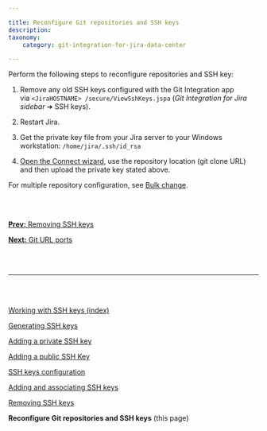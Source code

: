 ```yaml
---

title: Reconfigure Git repositories and SSH keys
description:
taxonomy:
    category: git-integration-for-jira-data-center

---
```


Perform the following steps to reconfigure repositories and SSH key:

1.  Remove any old SSH keys configured with the Git Integration app via `<JiraHOSTNAME> /secure/ViewSshKeys.jspa` (_Git Integration for Jira sidebar_ ➜ SSH keys).

2.  Restart Jira.

3.  Get the private key file from your Jira server to your Windows workstation: `/home/jira/.ssh/id_rsa`

4.  [Open the Connect wizard](/git-integration-for-jira-data-center/using-the-connect-repository-wizard-gij-self-managed), use the repository location (git clone URL) and then upload the private key stated above.

For multiple repository configuration, see [Bulk change](/git-integration-for-jira-data-center/bulk-change-gij-self-managed).

<br>
<br>

[**Prev:** Removing SSH keys](/git-integration-for-jira-data-center/removing-ssh-keys-gij-self-managed)

[**Next:** Git URL ports](/git-integration-for-jira-data-center/git-url-ports-gij-self-managed)

<br>
<br>
<hr>
<br>
<br>

[Working with SSH keys (index)](/git-integration-for-jira-data-center/working-with-ssh-keys-gij-self-managed)

[Generating SSH keys](/git-integration-for-jira-data-center/generating-ssh-keys-gij-self-managed)

[Adding a private SSH key](/git-integration-for-jira-data-center/adding-a-private-ssh-key-gij-self-managed)

[Adding a public SSH Key](/git-integration-for-jira-data-center/adding-a-public-ssh-key-gij-self-managed)

[SSH keys configuration](/git-integration-for-jira-data-center/ssh-keys-configuration-gij-self-managed)

[Adding and associating SSH keys](/git-integration-for-jira-data-center/adding-and-associating-ssh-keys-gij-self-managed)

[Removing SSH keys](/git-integration-for-jira-data-center/removing-ssh-keys-gij-self-managed)

**Reconfigure Git repositories and SSH keys** (this page)


